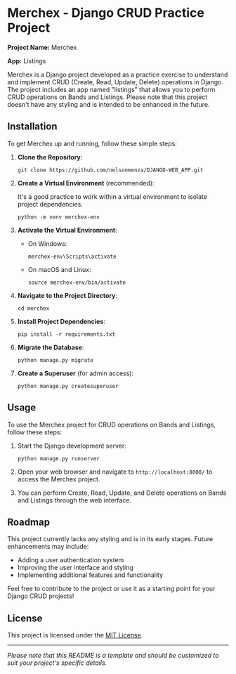 # Merchex - Django CRUD Practice Project

**Project Name:** Merchex

**App:** Listings

Merchex is a Django project developed as a practice exercise to understand and implement CRUD (Create, Read, Update, Delete) operations in Django. The project includes an app named "listings" that allows you to perform CRUD operations on Bands and Listings. Please note that this project doesn't have any styling and is intended to be enhanced in the future.

## Installation

To get Merchex up and running, follow these simple steps:

1. **Clone the Repository**:

   ```
   git clone https://github.com/nelsonmenza/DJANGO-WEB_APP.git
   ```

2. **Create a Virtual Environment** (recommended):

   It's a good practice to work within a virtual environment to isolate project dependencies.

   ```
   python -m venv merchex-env
   ```

3. **Activate the Virtual Environment**:

   - On Windows:

     ```
     merchex-env\Scripts\activate
     ```

   - On macOS and Linux:

     ```
     source merchex-env/bin/activate
     ```

4. **Navigate to the Project Directory**:

   ```
   cd merchex
   ```

5. **Install Project Dependencies**:

   ```
   pip install -r requirements.txt
   ```

6. **Migrate the Database**:

   ```
   python manage.py migrate
   ```

7. **Create a Superuser** (for admin access):

   ```
   python manage.py createsuperuser
   ```

## Usage

To use the Merchex project for CRUD operations on Bands and Listings, follow these steps:

1. Start the Django development server:

   ```
   python manage.py runserver
   ```

2. Open your web browser and navigate to `http://localhost:8000/` to access the Merchex project.

3. You can perform Create, Read, Update, and Delete operations on Bands and Listings through the web interface.

## Roadmap

This project currently lacks any styling and is in its early stages. Future enhancements may include:

- Adding a user authentication system
- Improving the user interface and styling
- Implementing additional features and functionality

Feel free to contribute to the project or use it as a starting point for your Django CRUD projects!

## License

This project is licensed under the [MIT License](LICENSE).

---

*Please note that this README is a template and should be customized to suit your project's specific details.*